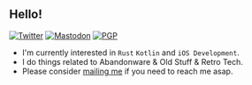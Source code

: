

<!--
**skadomsky/skadomsky** is a ✨ _special_ ✨ repository because its `README.md` (this file) appears on your GitHub profile.

Here are some ideas to get you started:

- 🔭 I’m currently working on ...
- 🌱 I’m currently learning ...
- 👯 I’m looking to collaborate on ...
- 🤔 I’m looking for help with ...
- 💬 Ask me about ...
- 📫 How to reach me: ...
- 😄 Pronouns: ...
- ⚡ Fun fact: ...
-->
## Hello!
[![Twitter](https://img.shields.io/static/v1?label=Twitter&message=@hsiang_latt&color=1DA1F2)](https://twitter.com/hsiang_latt)
[![Mastodon](https://img.shields.io/badge/Mastodon-%40skadomsky@mastodon.world-blueviolet)](https://mastodon.world/@skadomsky)
[![PGP](https://img.shields.io/badge/PGP-public_keys-grey)](https://skadomsky.com/about)
<!--
[self langSpoken: [[NSArray alloc] initWithObjects: @"zh", @"en", @"ru"];
[self usedLanguages: [NSDictionary dictionaryWithObjectsandKeys: @"Objective-C",
@"Skilled",@"C/C++", @"Won't practice",@"Rust", @"Newbie"]];
self.sayHello();
```
-->
- I'm currently interested in `Rust` `Kotlin` and  `iOS Development`.
- I do things related to Abandonware & Old Stuff & Retro Tech.
- Please consider <a href="mailto:latt@duck.com">mailing me</a> if you need to reach me asap.  
<!-- Profile via [@nanimonothing_](https://twitter.com/nanimonothing_)nanimonothing_, author permitted. -->

